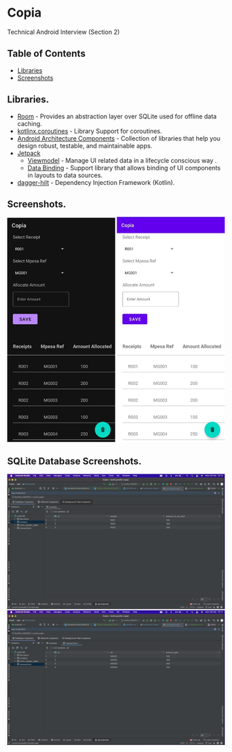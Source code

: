 # Copia

Technical Android Interview (Section 2)

## Table of Contents

- [Libraries](#libraries)
- [Screenshots](#screenshots)

## Libraries.

- [Room]() - Provides an abstraction layer over SQLite used for offline data caching.
- [kotlinx.coroutines](https://github.com/Kotlin/kotlinx.coroutines) - Library Support for
  coroutines.
- [Android Architecture Components](https://developer.android.com/topic/libraries/architecture) - Collection of libraries that help you design robust, testable, and maintainable apps.
- [Jetpack](https://developer.android.com/jetpack)
    - [Viewmodel](https://developer.android.com/topic/libraries/architecture/viewmodel) - Manage UI
      related data in a lifecycle conscious way .
    - [Data Binding](https://developer.android.com/topic/libraries/data-binding) - Support library
      that allows binding of UI components in layouts to data sources.
- [dagger-hilt](https://dagger.dev/hilt/) - Dependency Injection Framework (Kotlin).

## Screenshots.

<img src="images/ss_dark.jpeg" width="250"/> <img src="images/ss_light.jpeg" width="250"/> 

## SQLite Database Screenshots.

<img src="images/db_receipts.png" width="800"/> <img src="images/db_transactions.png" width="800"/>